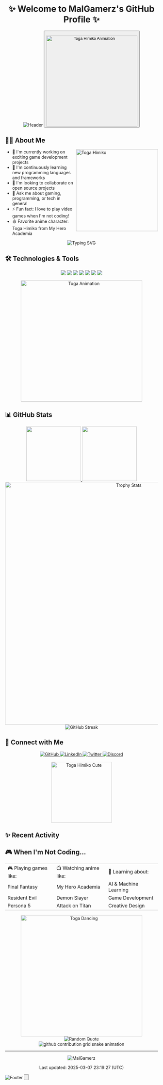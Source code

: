 <div align="center">

# ✨ Welcome to MalGamerz's GitHub Profile ✨

![Header](https://capsule-render.vercel.app/api?type=waving&color=gradient&customColorList=12&height=250&text=MalGamerz&fontSize=75&animation=fadeIn&fontAlignY=40&desc=Passionate%20Developer%20|%20Anime%20Enthusiast&descAlignY=60&descSize=20) <button class="citation-flag" data-index="2">

<img src="https://i.imgur.com/ReFQdpG.gif" width="300px" alt="Toga Himiko Animation"/>

</div>

## 👨‍💻 About Me

<img align="right" src="https://i.imgur.com/oOi4BpZ.gif" width="270px" alt="Toga Himiko"/>

- 🔭 I'm currently working on exciting game development projects
- 🌱 I'm continuously learning new programming languages and frameworks
- 👯 I'm looking to collaborate on open source projects
- 💬 Ask me about gaming, programming, or tech in general
- ⚡ Fun fact: I love to play video games when I'm not coding!
- 🩸 Favorite anime character: Toga Himiko from My Hero Academia

<div align="center">
  <img src="https://readme-typing-svg.herokuapp.com?font=Fira+Code&size=22&duration=3500&pause=1000&color=F75D7E&center=true&vCenter=true&width=500&lines=Always+learning+new+things;Passionate+about+code+and+anime;Let's+create+something+amazing+together!" alt="Typing SVG" />
</div>

## 🛠️ Technologies & Tools

<div align="center">

![](https://img.shields.io/badge/Code-JavaScript-informational?style=flat&logo=javascript&logoColor=white&color=F75D7E)
![](https://img.shields.io/badge/Code-Python-informational?style=flat&logo=python&logoColor=white&color=F75D7E)
![](https://img.shields.io/badge/Code-HTML5-informational?style=flat&logo=html5&logoColor=white&color=F75D7E)
![](https://img.shields.io/badge/Code-CSS3-informational?style=flat&logo=css3&logoColor=white&color=F75D7E)
![](https://img.shields.io/badge/Tools-Git-informational?style=flat&logo=git&logoColor=white&color=F75D7E)
![](https://img.shields.io/badge/Tools-GitHub-informational?style=flat&logo=github&logoColor=white&color=F75D7E)
![](https://img.shields.io/badge/Editor-VSCode-informational?style=flat&logo=visual-studio-code&logoColor=white&color=F75D7E)

</div>

<div align="center">
  <img src="https://media.giphy.com/media/LMcB8XospGZO8UQq87/giphy.gif" width="400px" alt="Toga Animation"/>
</div>

## 📊 GitHub Stats

<div align="center">
  <a href="https://github.com/MalGamerz">
    <img height="180em" src="https://github-readme-stats.vercel.app/api?username=MalGamerz&show_icons=true&theme=radical&title_color=F75D7E&border_color=F75D7E&include_all_commits=true&count_private=true"/>
    <img height="180em" src="https://github-readme-stats.vercel.app/api/top-langs/?username=MalGamerz&layout=compact&theme=radical&title_color=F75D7E&border_color=F75D7E"/>
  </a>
  
  <img width="800em" src="https://github-profile-trophy.vercel.app/?username=MalGamerz&theme=radical&row=1&column=7&margin-w=15&margin-h=15" alt="Trophy Stats"/>
  
  <img src="https://github-readme-streak-stats.herokuapp.com/?user=MalGamerz&theme=radical&hide_border=false&stroke=F75D7E&ring=F75D7E&fire=F75D7E" alt="GitHub Streak"/>
</div>

## 🔗 Connect with Me

<div align="center">
  <a href="https://github.com/MalGamerz">
    <img src="https://img.shields.io/badge/-GitHub-181717?style=for-the-badge&logo=github&logoColor=white" alt="GitHub" />
  </a>
  <a href="https://linkedin.com/in/MalGamerz">
    <img src="https://img.shields.io/badge/-LinkedIn-0A66C2?style=for-the-badge&logo=linkedin&logoColor=white" alt="LinkedIn" />
  </a>
  <a href="https://twitter.com/MalGamerz">
    <img src="https://img.shields.io/badge/-Twitter-1DA1F2?style=for-the-badge&logo=twitter&logoColor=white" alt="Twitter" />
  </a>
  <a href="https://discord.gg/MalGamerz">
    <img src="https://img.shields.io/badge/-Discord-7289DA?style=for-the-badge&logo=discord&logoColor=white" alt="Discord" />
  </a>
</div>

<br>

<div align="center">
  <img src="https://i.imgur.com/LIgvvNr.gif" height="200px" alt="Toga Himiko Cute"/>
</div>

## ✨ Recent Activity

<!--START_SECTION:activity-->
<!--END_SECTION:activity-->

## 🎮 When I'm Not Coding...

<table align="center">
  <tr>
    <td>🎮 Playing games like:</td>
    <td>📺 Watching anime like:</td>
    <td>🌟 Learning about:</td>
  </tr>
  <tr>
    <td>Final Fantasy</td>
    <td>My Hero Academia</td>
    <td>AI & Machine Learning</td>
  </tr>
  <tr>
    <td>Resident Evil</td>
    <td>Demon Slayer</td>
    <td>Game Development</td>
  </tr>
  <tr>
    <td>Persona 5</td>
    <td>Attack on Titan</td>
    <td>Creative Design</td>
  </tr>
</table>

<div align="center">
  <img src="https://i.pinimg.com/originals/ba/95/3c/ba953c1c3da31fac363bca74c8e2f00f.gif" width="400px" alt="Toga Dancing"/>
  
  <br>
  
  <img src="https://quotes-github-readme.vercel.app/api?type=horizontal&theme=radical" alt="Random Quote"/>
  
  <br>
  
  <picture>
    <source media="(prefers-color-scheme: dark)" srcset="https://raw.githubusercontent.com/MalGamerz/MalGamerz/output/github-contribution-grid-snake-dark.svg">
    <source media="(prefers-color-scheme: light)" srcset="https://raw.githubusercontent.com/MalGamerz/MalGamerz/output/github-contribution-grid-snake.svg">
    <img alt="github contribution grid snake animation" src="https://raw.githubusercontent.com/MalGamerz/MalGamerz/output/github-contribution-grid-snake.svg">
  </picture>
</div>

---

<div align="center">
  <img src="https://komarev.com/ghpvc/?username=MalGamerz&label=Profile%20Visits&color=F75D7E&style=for-the-badge" alt="MalGamerz" />
  
  <p>Last updated: 2025-03-07 23:19:27 (UTC)</p>
</div>

![Footer](https://capsule-render.vercel.app/api?type=waving&color=gradient&customColorList=12&height=120) <button class="citation-flag" data-index="2">
